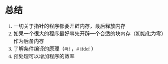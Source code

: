 # 总结
<font face="微软雅黑" size="3px">

1. 一切关于指针的程序都要开辟内存，最后释放内存
2. 如果一个很大的程序最好事先开辟一个合适的块内存（初始化为零）作为后备内存
3. 了解条件编译的原理（#if ，# ifdef ）
4. 预处理可以增加程序的效率


